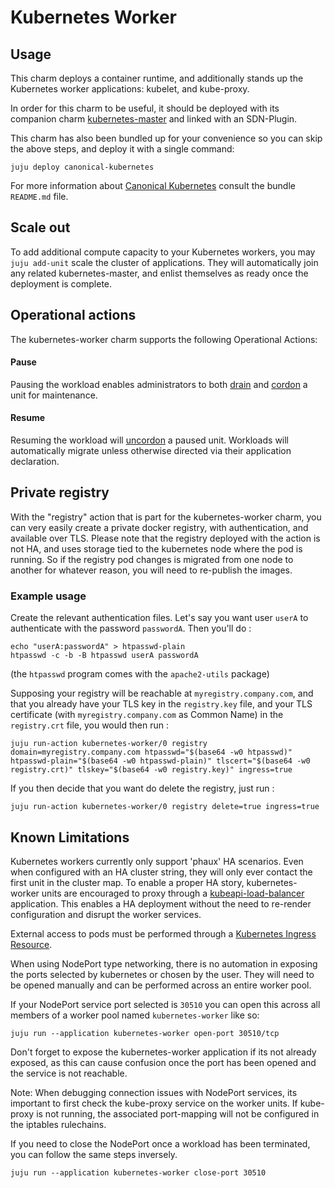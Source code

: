# Kubernetes Worker

## Usage

This charm deploys a container runtime, and additionally stands up the Kubernetes
worker applications: kubelet, and kube-proxy.

In order for this charm to be useful, it should be deployed with its companion
charm [kubernetes-master](https://jujucharms.com/u/containers/kubernetes-master)
and linked with an SDN-Plugin.

This charm has also been bundled up for your convenience so you can skip the
above steps, and deploy it with a single command:

```shell
juju deploy canonical-kubernetes
```

For more information about [Canonical Kubernetes](https://jujucharms.com/canonical-kubernetes)
consult the bundle `README.md` file.


## Scale out

To add additional compute capacity to your Kubernetes workers, you may
`juju add-unit` scale the cluster of applications. They will automatically
join any related kubernetes-master, and enlist themselves as ready once the
deployment is complete.

## Operational actions

The kubernetes-worker charm supports the following Operational Actions:

#### Pause

Pausing the workload enables administrators to both [drain](http://kubernetes.io/docs/user-guide/kubectl/kubectl_drain/) and [cordon](http://kubernetes.io/docs/user-guide/kubectl/kubectl_cordon/)
a unit for maintenance.


#### Resume

Resuming the workload will [uncordon](http://kubernetes.io/docs/user-guide/kubectl/kubectl_uncordon/) a paused unit. Workloads will automatically migrate unless otherwise directed via their application declaration.

## Private registry

With the "registry" action that is part for the kubernetes-worker charm, you can very easily create a private docker registry, with authentication, and available over TLS. Please note that the registry deployed with the action is not HA, and uses storage tied to the kubernetes node where the pod is running. So if the registry pod changes is migrated from one node to another for whatever reason, you will need to re-publish the images.

### Example usage

Create the relevant authentication files. Let's say you want user `userA` to authenticate with the password `passwordA`. Then you'll do :

    echo "userA:passwordA" > htpasswd-plain
    htpasswd -c -b -B htpasswd userA passwordA

(the `htpasswd` program comes with the `apache2-utils` package)

Supposing your registry will be reachable at `myregistry.company.com`, and that you already have your TLS key in the `registry.key` file, and your TLS certificate (with `myregistry.company.com` as Common Name) in the `registry.crt` file, you would then run :

    juju run-action kubernetes-worker/0 registry domain=myregistry.company.com htpasswd="$(base64 -w0 htpasswd)" htpasswd-plain="$(base64 -w0 htpasswd-plain)" tlscert="$(base64 -w0 registry.crt)" tlskey="$(base64 -w0 registry.key)" ingress=true

If you then decide that you want do delete the registry, just run :

    juju run-action kubernetes-worker/0 registry delete=true ingress=true

## Known Limitations

Kubernetes workers currently only support 'phaux' HA scenarios. Even when configured with an HA cluster string, they will only ever contact the first unit in the cluster map. To enable a proper HA story, kubernetes-worker units are encouraged to proxy through a [kubeapi-load-balancer](https://jujucharms.com/kubeapi-load-balancer)
application. This enables a HA deployment without the need to
re-render configuration and disrupt the worker services.

External access to pods must be performed through a [Kubernetes
Ingress Resource](http://kubernetes.io/docs/user-guide/ingress/).

When using NodePort type networking, there is no automation in exposing the
ports selected by kubernetes or chosen by the user. They will need to be
opened manually and can be performed across an entire worker pool.

If your NodePort service port selected is `30510` you can open this across all
members of a worker pool named `kubernetes-worker` like so:

```
juju run --application kubernetes-worker open-port 30510/tcp
```

Don't forget to expose the kubernetes-worker application if its not already
exposed, as this can cause confusion once the port has been opened and the
service is not reachable.

Note: When debugging connection issues with NodePort services, its important
to first check the kube-proxy service on the worker units. If kube-proxy is not
running, the associated port-mapping will not be configured in the iptables
rulechains.

If you need to close the NodePort once a workload has been terminated, you can
follow the same steps inversely.

```
juju run --application kubernetes-worker close-port 30510
```
